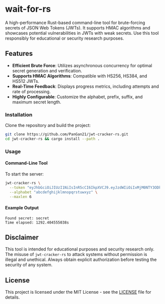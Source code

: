 # wait-for-rs

A high-performance Rust-based command-line tool for brute-forcing secrets of JSON Web Tokens (JWTs). It supports HMAC algorithms and showcases potential vulnerabilities in JWTs with weak secrets. Use this tool responsibly for educational or security research purposes.

## Features

- **Efficient Brute Force**: Utilizes asynchronous concurrency for optimal secret generation and verification.
- **Supports HMAC Algorithms**: Compatible with HS256, HS384, and HS512 JWTs.
- **Real-Time Feedback**: Displays progress metrics, including attempts and rate of processing.
- **Highly Configurable**: Customize the alphabet, prefix, suffix, and maximum secret length.

### Installation

Clone the repository and build the project:

```bash
git clone https://github.com/PanGan21/jwt-cracker-rs.git
cd jwt-cracker-rs && cargo install --path .
```

### Usage

#### Command-Line Tool

To start the server:

```bash
jwt-cracker-rs \
  --token "eyJhbGciOiJIUzI1NiIsInR5cCI6IkpXVCJ9.eyJzdWIiOiIxMjM0NTY3ODkwIiwibmFtZSI6IkpvaG4gRG9lIiwiaWF0IjoxNTE2MjM5MDIyfQ.XbPfbIHMI6arZ3Y922BhjWgQzWXcXNrz0ogtVhfEd2o" \
  --alphabet "abcdefghijklmnopqrstuwxyz" \
  --maxlen 6
```

#### Example Output

```
Found secret: secret
Time elapsed: 1292.404555038s
```

## Disclaimer

This tool is intended for educational purposes and security research only. The misuse of `jwt-cracker-rs` to attack systems without permission is illegal and unethical. Always obtain explicit authorization before testing the security of any system.

## License

This project is licensed under the MIT License - see the [LICENSE](./LICENSE) file for details.
